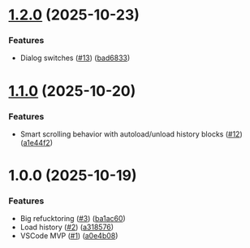 # [1.2.0](https://github.com/AgentSmithyAI/agentsmithy-vscode/compare/v1.1.0...v1.2.0) (2025-10-23)


### Features

* Dialog switches ([#13](https://github.com/AgentSmithyAI/agentsmithy-vscode/issues/13)) ([bad6833](https://github.com/AgentSmithyAI/agentsmithy-vscode/commit/bad683390d2cafbee677613d3260d4b668852ded))

# [1.1.0](https://github.com/AgentSmithyAI/agentsmithy-vscode/compare/v1.0.0...v1.1.0) (2025-10-20)


### Features

* Smart scrolling behavior with autoload/unload history blocks ([#12](https://github.com/AgentSmithyAI/agentsmithy-vscode/issues/12)) ([a1e44f2](https://github.com/AgentSmithyAI/agentsmithy-vscode/commit/a1e44f2a7140754c1ab7a65997a8637807f853cd))

# 1.0.0 (2025-10-19)


### Features

* Big refucktoring ([#3](https://github.com/AgentSmithyAI/agentsmithy-vscode/issues/3)) ([ba1ac60](https://github.com/AgentSmithyAI/agentsmithy-vscode/commit/ba1ac60fea282669d08d708c616aa6398fa08617))
* Load history ([#2](https://github.com/AgentSmithyAI/agentsmithy-vscode/issues/2)) ([a318576](https://github.com/AgentSmithyAI/agentsmithy-vscode/commit/a318576f4f58236ff02265a7d7753979c1fbe947))
* VSCode MVP ([#1](https://github.com/AgentSmithyAI/agentsmithy-vscode/issues/1)) ([a0e4b08](https://github.com/AgentSmithyAI/agentsmithy-vscode/commit/a0e4b082b80355231b390194eecc99392b111ecf))
